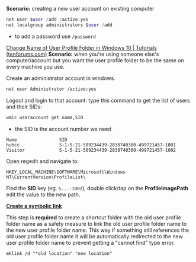 **Scenario:** creating a new user account on existing computer
```powershell
net user $user /add /active:yes
net localgroup administrators $user /add
```
- to add a password use `/password`

[Change Name of User Profile Folder in Windows 10 | Tutorials (tenforums.com)](https://www.tenforums.com/tutorials/89060-change-name-user-profile-folder-windows-10-a.html)
**Scenario:** when you're using someone else's computer/account but you want the user profile folder to be the same on every machine you use.

Create an administrator account in windows.
```bash
net user Administrator /active:yes
```
Logout and login to that account.
type this command to get the list of users and their SIDs:
```bash
wmic useraccount get name,SID
```
- the SID is the account number we need
```
Name                SID
hubcc               S-1-5-21-509234439-2838740300-499721457-1001
Visitor             S-1-5-21-509234439-2838740300-499721457-1002
```

Open regedit and navigate to:
```
HKEY_LOCAL_MACHINE\SOFTWARE\Microsoft\Windows NT\CurrentVersion\ProfileList\
```

Find the **SID** key (eg. `S...-1002`), double click/tap on the **ProfileImagePath** edit the value to the new path.  

[**Create a symbolic link**](https://www.tenforums.com/tutorials/131182-create-soft-hard-symbolic-links-windows.html#option1)  

This step is **required** to create a shortcut folder with the old user profile folder name as a safety measure to link the old user profile folder name to the new user profile folder name. This way if something still references the old user profile folder name it will be automatically redirected to the new user profile folder name to prevent getting a "cannot find" type error.

`mklink /d "*old location" "new location"`
